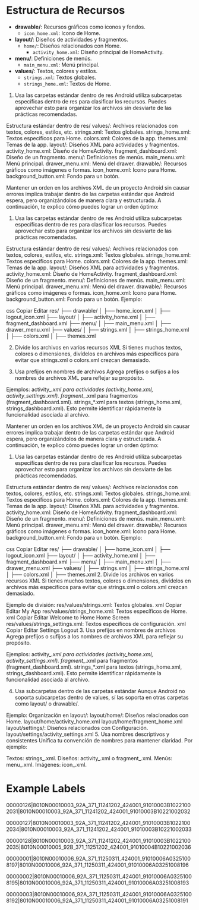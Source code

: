 # Estructura de Recursos

- **drawable/**: Recursos gráficos como iconos y fondos.
  - `icon_home.xml`: Icono de Home.
- **layout/**: Diseños de actividades y fragmentos.
  - `home/`: Diseños relacionados con Home.
    - `activity_home.xml`: Diseño principal de HomeActivity.
- **menu/**: Definiciones de menús.
  - `main_menu.xml`: Menú principal.
- **values/**: Textos, colores y estilos.
  - `strings.xml`: Textos globales.
  - `strings_home.xml`: Textos de Home.


1. Usa las carpetas estándar dentro de res
Android utiliza subcarpetas específicas dentro de res para clasificar los recursos. Puedes aprovechar esto para organizar los archivos sin desviarte de las prácticas recomendadas.

Estructura estándar dentro de res/
values/:
Archivos relacionados con textos, colores, estilos, etc.
strings.xml: Textos globales.
strings_home.xml: Textos específicos para Home.
colors.xml: Colores de la app.
themes.xml: Temas de la app.
layout/:
Diseños XML para actividades y fragmentos.
activity_home.xml: Diseño de HomeActivity.
fragment_dashboard.xml: Diseño de un fragmento.
menu/:
Definiciones de menús.
main_menu.xml: Menú principal.
drawer_menu.xml: Menú del drawer.
drawable/:
Recursos gráficos como imágenes o formas.
icon_home.xml: Icono para Home.
background_button.xml: Fondo para un botón.


Mantener un orden en los archivos XML de un proyecto Android sin causar errores implica trabajar dentro de las carpetas estándar que Android espera, pero organizándolos de manera clara y estructurada. A continuación, te explico cómo puedes lograr un orden óptimo:

1. Usa las carpetas estándar dentro de res
Android utiliza subcarpetas específicas dentro de res para clasificar los recursos. Puedes aprovechar esto para organizar los archivos sin desviarte de las prácticas recomendadas.

Estructura estándar dentro de res/
values/:
Archivos relacionados con textos, colores, estilos, etc.
strings.xml: Textos globales.
strings_home.xml: Textos específicos para Home.
colors.xml: Colores de la app.
themes.xml: Temas de la app.
layout/:
Diseños XML para actividades y fragmentos.
activity_home.xml: Diseño de HomeActivity.
fragment_dashboard.xml: Diseño de un fragmento.
menu/:
Definiciones de menús.
main_menu.xml: Menú principal.
drawer_menu.xml: Menú del drawer.
drawable/:
Recursos gráficos como imágenes o formas.
icon_home.xml: Icono para Home.
background_button.xml: Fondo para un botón.
Ejemplo:

css
Copiar
Editar
res/
├── drawable/
│   ├── home_icon.xml
│   ├── logout_icon.xml
├── layout/
│   ├── activity_home.xml
│   ├── fragment_dashboard.xml
├── menu/
│   ├── main_menu.xml
│   ├── drawer_menu.xml
├── values/
│   ├── strings.xml
│   ├── strings_home.xml
│   ├── colors.xml
│   ├── themes.xml


2. Divide los archivos en varios recursos XML
Si tienes muchos textos, colores o dimensiones, divídelos en archivos más específicos para evitar que strings.xml o colors.xml crezcan demasiado.

3. Usa prefijos en nombres de archivos
Agrega prefijos o sufijos a los nombres de archivos XML para reflejar su propósito.

Ejemplos:
activity_*.xml para actividades (activity_home.xml, activity_settings.xml).
fragment_*.xml para fragmentos (fragment_dashboard.xml).
strings_*.xml para textos (strings_home.xml, strings_dashboard.xml).
Esto permite identificar rápidamente la funcionalidad asociada al archivo.


Mantener un orden en los archivos XML de un proyecto Android sin causar errores implica trabajar dentro de las carpetas estándar que Android espera, pero organizándolos de manera clara y estructurada. A continuación, te explico cómo puedes lograr un orden óptimo:

1. Usa las carpetas estándar dentro de res
Android utiliza subcarpetas específicas dentro de res para clasificar los recursos. Puedes aprovechar esto para organizar los archivos sin desviarte de las prácticas recomendadas.

Estructura estándar dentro de res/
values/:
Archivos relacionados con textos, colores, estilos, etc.
strings.xml: Textos globales.
strings_home.xml: Textos específicos para Home.
colors.xml: Colores de la app.
themes.xml: Temas de la app.
layout/:
Diseños XML para actividades y fragmentos.
activity_home.xml: Diseño de HomeActivity.
fragment_dashboard.xml: Diseño de un fragmento.
menu/:
Definiciones de menús.
main_menu.xml: Menú principal.
drawer_menu.xml: Menú del drawer.
drawable/:
Recursos gráficos como imágenes o formas.
icon_home.xml: Icono para Home.
background_button.xml: Fondo para un botón.
Ejemplo:

css
Copiar
Editar
res/
├── drawable/
│   ├── home_icon.xml
│   ├── logout_icon.xml
├── layout/
│   ├── activity_home.xml
│   ├── fragment_dashboard.xml
├── menu/
│   ├── main_menu.xml
│   ├── drawer_menu.xml
├── values/
│   ├── strings.xml
│   ├── strings_home.xml
│   ├── colors.xml
│   ├── themes.xml
2. Divide los archivos en varios recursos XML
Si tienes muchos textos, colores o dimensiones, divídelos en archivos más específicos para evitar que strings.xml o colors.xml crezcan demasiado.

Ejemplo de división:
res/values/strings.xml: Textos globales.
xml
Copiar
Editar
<resources>
    <string name="app_name">My App</string>
</resources>
res/values/strings_home.xml: Textos específicos de Home.
xml
Copiar
Editar
<resources>
    <string name="home_welcome">Welcome to Home</string>
    <string name="home_title">Home Screen</string>
</resources>
res/values/strings_settings.xml: Textos específicos de configuración.
xml
Copiar
Editar
<resources>
    <string name="settings_title">Settings</string>
    <string name="settings_logout">Logout</string>
</resources>
3. Usa prefijos en nombres de archivos
Agrega prefijos o sufijos a los nombres de archivos XML para reflejar su propósito.

Ejemplos:
activity_*.xml para actividades (activity_home.xml, activity_settings.xml).
fragment_*.xml para fragmentos (fragment_dashboard.xml).
strings_*.xml para textos (strings_home.xml, strings_dashboard.xml).
Esto permite identificar rápidamente la funcionalidad asociada al archivo.

4. Usa subcarpetas dentro de las carpetas estándar
Aunque Android no soporta subcarpetas dentro de values, sí las soporta en otras carpetas como layout/ o drawable/.

Ejemplo:
Organización en layout/:
layout/home/: Diseños relacionados con Home.
layout/home/activity_home.xml
layout/home/fragment_home.xml
layout/settings/: Diseños relacionados con Configuración.
layout/settings/activity_settings.xml
5. Usa nombres descriptivos y consistentes
Unifica tu convención de nombres para mantener claridad. Por ejemplo:

Textos: strings_<modulo>.xml.
Diseños: activity_<nombre>.xml o fragment_<nombre>.xml.
Menús: menu_<nombre>.xml.
Imágenes: icon_<nombre>.xml.


# Example Labels

00000126|8010N00010003_92A_371_11241202_424001_91010003B10221002031|8010N00010003_92A_371_11241202_424001_91010003B10221002032

00000127|8010N00010003_92A_371_11241202_424001_91010003B10221002034|8010N00010003_92A_371_11241202_424001_91010003B10221002033

00000128|8010N00010003_92A_371_11241202_424001_91010003B10221002035|8010N00010005_92B_371_11251202_424001_91010004B10221002036


00000001|8010N00010006_92A_371_11250311_424001_91010006A03251008197|8010N00010006_92A_371_11250311_424001_91010006A03251008196
 
00000002|8010N00010006_92A_371_11250311_424001_91010006A03251008195|8010N00010006_92A_371_11250311_424001_91010006A03251008193
 
00000003|8010N00010006_92A_371_11250311_424001_91010006A03251008192|8010N00010006_92A_371_11250311_424001_91010006A03251008191
